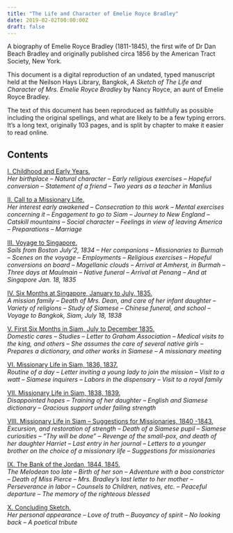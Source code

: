 ```yaml
---
title: "The Life and Character of Emelie Royce Bradley"
date: 2019-02-02T00:00:00Z
draft: false
---
```

A biography of Emelie Royce Bradley (1811-1845), the first wife of Dr Dan Beach Bradley and originally published circa 1856 by the American Tract Society, New York.

<!--more-->

This document is a digital reproduction of an undated, typed manuscript held at the Neilson Hays Library, Bangkok, _A Sketch of The Life and Character of Mrs. Emelie Royce Bradley_ by Nancy Royce, an aunt of Emelie Royce Bradley.

The text of this document has been reproduced as faithfully as possible including the original spellings, and what are likely to be a few typing errors. It’s a long text, originally 103 pages, and is split by chapter to make it easier to read online.

## Contents

[I. Childhood and Early Years.](/publications/emelie_royce_bradley/chapter-1/)  
_Her birthplace – Natural character – Early religious exercises – Hopeful conversion – Statement of a friend – Two years as a teacher in Manlius_

[II. Call to a Missionary Life.](/publications/emelie_royce_bradley/chapter-2/)  
_Her interest early awakened – Consecration to this work – Mental exercises concerning it – Engagement to go to Siam – Journey to New England – Catskill mountains – Social character – Feelings in view of leaving America – Preparations – Marriage_

[III. Voyage to Singapore.](/publications/emelie_royce_bradley/chapter-3/)  
_Sails from Boston July’2, 1834 – Her companions – Missionaries to Burmah – Scenes on the voyage – Employments – Religious exercises – Hopeful conversions on board – Magellanic clouds – Arrival at Amherst, in Burmah – Three days at Maulmain – Native funeral – Arrival at Penang – And at Singapore Jan. 18, 1835_

[IV. Six Months at Singapore, January to July, 1835.](/publications/emelie_royce_bradley/chapter-4/)  
_A mission family – Death of Mrs. Dean, and care of her infant daughter – Variety of religions – Study of Siamese – Chinese funeral, and school – Voyage to Bangkok, Siam, July 18, 1838_

[V. First Six Months in Siam, July to December 1835.](/publications/emelie_royce_bradley/chapter-5/)  
_Domestic cares – Studies – Letter to Graham Association – Medical visits to the king, and others – She assumes the care of several native girls – Prepares a dictionary, and other works in Siamese – A missionary meeting_

[VI. Missionary Life in Siam, 1836, 1837.](/publications/emelie_royce_bradley/chapter-6/)  
_Routine of a day – Letter inviting a young lady to join the mission – Visit to a watt – Siamese inquirers – Labors in the dispensary – Visit to a royal family_

[VII. Missionary Life in Siam, 1838, 1839.](/publications/emelie_royce_bradley/chapter-7/)  
_Disappointed hopes – Training of her daughter – English and Siamese dictionary – Gracious support under failing strength_

[VIII. Missionary Life in Siam – Suggestions for Missionaries, 1840 -1843.](/publications/emelie_royce_bradley/chapter-8/)  
_Excursion, and restoration of strength – Death of a Siamese pupil – Siamese curiosities – “Thy will be done” – Revenge of the small-pox, and death of her daughter Harriet – Last entry in her journal – Letters to a younger brother on the choice of a missionary life – Suggestions for missionaries_

[IX. The Bank of the Jordan, 1844, 1845.](/publications/emelie_royce_bradley/chapter-9/)  
_The Melodean too late – Birth of her son – Adventure with a boa constrictor – Death of Miss Pierce – Mrs. Bradley’s last letter to her mother – Perseverance in labor – Counsels to Children, natives, etc. – Peaceful departure – The memory of the righteous blessed_

[X. Concluding Sketch.](/publications/emelie_royce_bradley/chapter-10/)  
_Her personal appearance – Love of truth – Buoyancy of spirit – No looking back – A poetical tribute_
